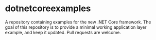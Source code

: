 # dotnetcoreexamples
A repository containing examples for the new .NET Core framework. The goal of this repository is to provide a minimal working application layer example, and keep it updated. Pull requests are welcome.
